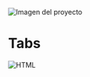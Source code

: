 ![Imagen del proyecto](https://edvincanastuj.github.io/loginhtml/)

# Tabs 
![HTML](https://img.shields.io/static/v1?label=&message=Html&color=orange&logo=html5&logoColor=white&style=for-the-badge)


